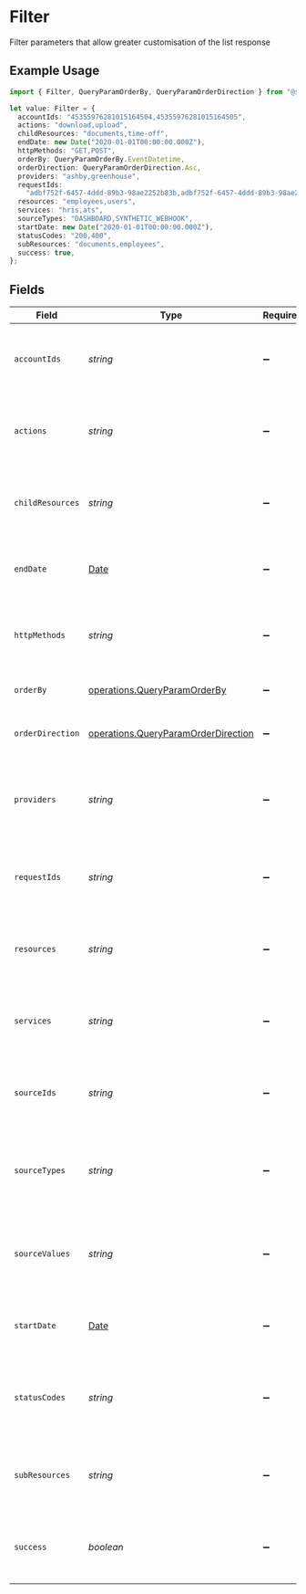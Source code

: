# Filter

Filter parameters that allow greater customisation of the list response

## Example Usage

```typescript
import { Filter, QueryParamOrderBy, QueryParamOrderDirection } from "@stackone/stackone-client-ts/sdk/models/operations";

let value: Filter = {
  accountIds: "45355976281015164504,45355976281015164505",
  actions: "download,upload",
  childResources: "documents,time-off",
  endDate: new Date("2020-01-01T00:00:00.000Z"),
  httpMethods: "GET,POST",
  orderBy: QueryParamOrderBy.EventDatetime,
  orderDirection: QueryParamOrderDirection.Asc,
  providers: "ashby,greenhouse",
  requestIds:
    "adbf752f-6457-4ddd-89b3-98ae2252b83b,adbf752f-6457-4ddd-89b3-98ae2252b83c",
  resources: "employees,users",
  services: "hris,ats",
  sourceTypes: "DASHBOARD,SYNTHETIC_WEBHOOK",
  startDate: new Date("2020-01-01T00:00:00.000Z"),
  statusCodes: "200,400",
  subResources: "documents,employees",
  success: true,
};
```

## Fields

| Field                                                                                             | Type                                                                                              | Required                                                                                          | Description                                                                                       | Example                                                                                           |
| ------------------------------------------------------------------------------------------------- | ------------------------------------------------------------------------------------------------- | ------------------------------------------------------------------------------------------------- | ------------------------------------------------------------------------------------------------- | ------------------------------------------------------------------------------------------------- |
| `accountIds`                                                                                      | *string*                                                                                          | :heavy_minus_sign:                                                                                | A comma-separated list of account IDs to filter the results by.                                   | 45355976281015164504,45355976281015164505                                                         |
| `actions`                                                                                         | *string*                                                                                          | :heavy_minus_sign:                                                                                | A comma-separated list of actions to filter the results by.                                       | download,upload                                                                                   |
| `childResources`                                                                                  | *string*                                                                                          | :heavy_minus_sign:                                                                                | A comma-separated list of child resources to filter the results by.                               | documents,time-off                                                                                |
| `endDate`                                                                                         | [Date](https://developer.mozilla.org/en-US/docs/Web/JavaScript/Reference/Global_Objects/Date)     | :heavy_minus_sign:                                                                                | A ISO8601 date string to filter the results by end_date.                                          | 2020-01-01T00:00:00.000Z                                                                          |
| `httpMethods`                                                                                     | *string*                                                                                          | :heavy_minus_sign:                                                                                | A comma-separated list of HTTP methods to filter the results by.                                  | GET,POST                                                                                          |
| `orderBy`                                                                                         | [operations.QueryParamOrderBy](../../../sdk/models/operations/queryparamorderby.md)               | :heavy_minus_sign:                                                                                | The field to order the results by.                                                                | created_at                                                                                        |
| `orderDirection`                                                                                  | [operations.QueryParamOrderDirection](../../../sdk/models/operations/queryparamorderdirection.md) | :heavy_minus_sign:                                                                                | The direction to order the results by.                                                            | asc                                                                                               |
| `providers`                                                                                       | *string*                                                                                          | :heavy_minus_sign:                                                                                | A comma-separated list of provider keys to filter the results by.                                 | ashby,greenhouse                                                                                  |
| `requestIds`                                                                                      | *string*                                                                                          | :heavy_minus_sign:                                                                                | A comma-separated list of request IDs to filter the results by.                                   | adbf752f-6457-4ddd-89b3-98ae2252b83b,adbf752f-6457-4ddd-89b3-98ae2252b83c                         |
| `resources`                                                                                       | *string*                                                                                          | :heavy_minus_sign:                                                                                | A comma-separated list of resources to filter the results by.                                     | employees,users                                                                                   |
| `services`                                                                                        | *string*                                                                                          | :heavy_minus_sign:                                                                                | A comma-separated list of services to filter the results by.                                      | hris,ats                                                                                          |
| `sourceIds`                                                                                       | *string*                                                                                          | :heavy_minus_sign:                                                                                | A comma-separated list of source IDs to filter the results by.                                    |                                                                                                   |
| `sourceTypes`                                                                                     | *string*                                                                                          | :heavy_minus_sign:                                                                                | A comma-separated list of source types to filter the results by.                                  | DASHBOARD,SYNTHETIC_WEBHOOK                                                                       |
| `sourceValues`                                                                                    | *string*                                                                                          | :heavy_minus_sign:                                                                                | A comma-separated list of source values to filter the results by.                                 |                                                                                                   |
| `startDate`                                                                                       | [Date](https://developer.mozilla.org/en-US/docs/Web/JavaScript/Reference/Global_Objects/Date)     | :heavy_minus_sign:                                                                                | A ISO8601 date string to filter the results by start_date.                                        | 2020-01-01T00:00:00.000Z                                                                          |
| `statusCodes`                                                                                     | *string*                                                                                          | :heavy_minus_sign:                                                                                | A comma-separated list of status codes to filter the results by.                                  | 200,400                                                                                           |
| `subResources`                                                                                    | *string*                                                                                          | :heavy_minus_sign:                                                                                | A comma-separated list of sub resources to filter the results by.                                 | documents,employees                                                                               |
| `success`                                                                                         | *boolean*                                                                                         | :heavy_minus_sign:                                                                                | A boolean value to filter the results by success or failure.                                      | true                                                                                              |